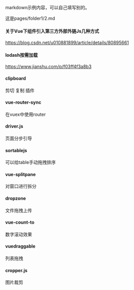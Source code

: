 markdown示例内容，可以自己填写别的。

这是pages/folder1/2.md
 
#### 关于Vue下组件引入第三方外部外链Js几种方式
https://blog.csdn.net/u010881899/article/details/80895661
 
#### lodash按需加载
https://www.jianshu.com/p/f03ff4f3a8b3

#### clipboard
剪切 复制 插件

#### vue-router-sync
在vuex中使用router

#### driver.js
页面分步引导

#### sortablejs
可以给table手动拖拽排序

#### vue-splitpane
对窗口进行拆分

#### dropzone
文件拖拽上传

#### vue-count-to
数字滚动效果

#### vuedraggable
列表拖拽

#### cropper.js
图片裁剪